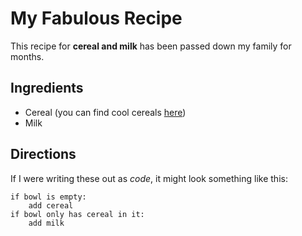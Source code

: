 # My Fabulous Recipe

This recipe for <strong>cereal and milk</strong> has been passed down my family for months.

## Ingredients

- Cereal (you can find cool cereals [here](www.example.com/coolcereals))
- Milk

## Directions

If I were writing these out as _code_, it might look something like this:

```
if bowl is empty:
    add cereal
if bowl only has cereal in it:
    add milk
```
